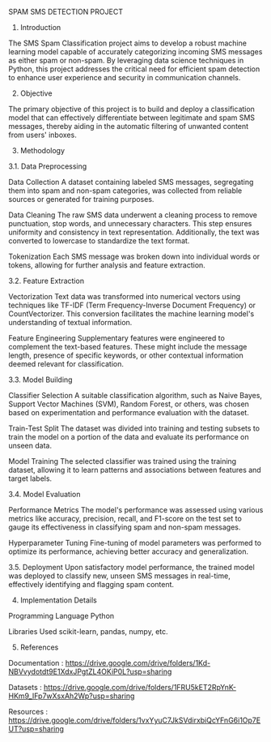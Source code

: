 SPAM SMS DETECTION PROJECT

1. Introduction

The SMS Spam Classification project aims to develop a robust machine learning model capable of accurately categorizing incoming SMS messages as either spam or non-spam. By leveraging data science techniques in Python, this project addresses the critical need for efficient spam detection to enhance user experience and security in communication channels.

2. Objective

The primary objective of this project is to build and deploy a classification model that can effectively differentiate between legitimate and spam SMS messages, thereby aiding in the automatic filtering of unwanted content from users' inboxes.

3. Methodology

3.1. Data Preprocessing

Data Collection A dataset containing labeled SMS messages, segregating them into spam and non-spam categories, was collected from reliable sources or generated for training purposes.

Data Cleaning The raw SMS data underwent a cleaning process to remove punctuation, stop words, and unnecessary characters. This step ensures uniformity and consistency in text representation. Additionally, the text was converted to lowercase to standardize the text format.

Tokenization Each SMS message was broken down into individual words or tokens, allowing for further analysis and feature extraction.

3.2. Feature Extraction

Vectorization Text data was transformed into numerical vectors using techniques like TF-IDF (Term Frequency-Inverse Document Frequency) or CountVectorizer. This conversion facilitates the machine learning model's understanding of textual information.

Feature Engineering Supplementary features were engineered to complement the text-based features. These might include the message length, presence of specific keywords, or other contextual information deemed relevant for classification.

3.3. Model Building

Classifier Selection A suitable classification algorithm, such as Naive Bayes, Support Vector Machines (SVM), Random Forest, or others, was chosen based on experimentation and performance evaluation with the dataset.

Train-Test Split The dataset was divided into training and testing subsets to train the model on a portion of the data and evaluate its performance on unseen data.

Model Training The selected classifier was trained using the training dataset, allowing it to learn patterns and associations between features and target labels.

3.4. Model Evaluation

Performance Metrics The model's performance was assessed using various metrics like accuracy, precision, recall, and F1-score on the test set to gauge its effectiveness in classifying spam and non-spam messages.

Hyperparameter Tuning Fine-tuning of model parameters was performed to optimize its performance, achieving better accuracy and generalization.

3.5. Deployment Upon satisfactory model performance, the trained model was deployed to classify new, unseen SMS messages in real-time, effectively identifying and flagging spam content.

4. Implementation Details

Programming Language Python

Libraries Used scikit-learn, pandas, numpy, etc.

5. References

Documentation : https://drive.google.com/drive/folders/1Kd-NBVvydotdt9E1XdxJPgtZL4OKiP0L?usp=sharing

Datasets : https://drive.google.com/drive/folders/1FRU5kET2RpYnK-HKm9_IFp7wXsxAh2Wp?usp=sharing

Resources : https://drive.google.com/drive/folders/1vxYyuC7JkSVdirxbiQcYFnG6i1Op7EUT?usp=sharing
